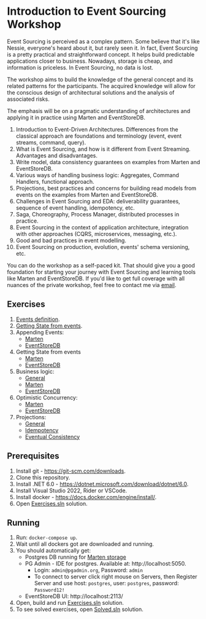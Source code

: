 # Introduction to Event Sourcing Workshop

Event Sourcing is perceived as a complex pattern. Some believe that it's like Nessie, everyone's heard about it, but rarely seen it. In fact, Event Sourcing is a pretty practical and straightforward concept. It helps build predictable applications closer to business. Nowadays, storage is cheap, and information is priceless. In Event Sourcing, no data is lost. 

The workshop aims to build the knowledge of the general concept and its related patterns for the participants. The acquired knowledge will allow for the conscious design of architectural solutions and the analysis of associated risks. 

The emphasis will be on a pragmatic understanding of architectures and applying it in practice using Marten and EventStoreDB.

1. Introduction to Event-Driven Architectures. Differences from the classical approach are foundations and terminology (event, event streams, command, query).
2. What is Event Sourcing, and how is it different from Event Streaming. Advantages and disadvantages.
3. Write model, data consistency guarantees on examples from Marten and EventStoreDB.
4. Various ways of handling business logic: Aggregates, Command Handlers, functional approach.
5. Projections, best practices and concerns for building read models from events on the examples from Marten and EventStoreDB.
6. Challenges in Event Sourcing and EDA: deliverability guarantees, sequence of event handling, idempotency, etc.
8. Saga, Choreography, Process Manager,  distributed processes in practice.
7. Event Sourcing in the context of application architecture, integration with other approaches (CQRS, microservices, messaging, etc.).
8. Good and bad practices in event modelling.
9. Event Sourcing on production, evolution, events' schema versioning, etc.

You can do the workshop as a self-paced kit. That should give you a good foundation for starting your journey with Event Sourcing and learning tools like Marten and EventStoreDB. If you'd like to get full coverage with all nuances of the private workshop, feel free to contact me via [email](mailto:oskar.dudycz@gmail.com).

## Exercises

1. [Events definition](./01-EventsDefinition).
2. [Getting State from events](./02-GettingStateFromEvents).
3. Appending Events:
   * [Marten](./03-AppendingEvents.Marten)
   * [EventStoreDB](./04-AppendingEvents.EventStoreDB)
4. Getting State from events
   * [Marten](./05-GettingStateFromEvents.Marten)
   * [EventStoreDB](./06-GettingStateFromEvents.EventStoreDB)
5. Business logic:
   * [General](./07-BusinessLogic)
   * [Marten](./08-BusinessLogic.Marten)
   * [EventStoreDB](./09-BusinessLogic.EventStoreDB)
6. Optimistic Concurrency:
   * [Marten](./10-OptimisticConcurrency.Marten)
   * [EventStoreDB](./11-OptimisticConcurrency.EventStoreDB)
7. Projections:
   * [General](./12-Projections)
   * [Idempotency](./13-Projections.Idempotency)
   * [Eventual Consistency](./14-Projections.EventualConsistency)

## Prerequisites

1. Install git - https://git-scm.com/downloads.
2. Clone this repository.
3. Install .NET 6.0 - https://dotnet.microsoft.com/download/dotnet/6.0.
4. Install Visual Studio 2022, Rider or VSCode.
5. Install docker - https://docs.docker.com/engine/install/.
6. Open [Exercises.sln](./Exercises.sln) solution.

## Running

1. Run: `docker-compose up`.
2. Wait until all dockers got are downloaded and running.
3. You should automatically get:
    - Postgres DB running for [Marten storage](https://martendb.io)
    - PG Admin - IDE for postgres. Available at: http://localhost:5050.
        - Login: `admin@pgadmin.org`, Password: `admin`
        - To connect to server click right mouse on Servers, then Register Server and use host: `postgres`, user: `postgres`, password: `Password12!`
   - EventStoreDB UI: http://localhost:2113/
4. Open, build and run [Exercises.sln](./Exercises.sln) solution.
4. To see solved exercises, open [Solved.sln](./Solved.sln) solution.
